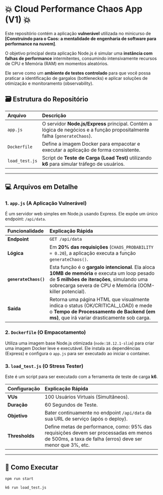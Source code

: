 # 💥 Cloud Performance Chaos App (V1) 💥

Este repositório contém a aplicação **vulnerável** utilizada no minicurso de **[Construindo para o Caos: a mentalidade de engenharia de software para performance na nuvem]**.

O objetivo principal desta aplicação Node.js é simular uma **instância com falhas de performance** intermitentes, consumindo intensivamente recursos de CPU e Memória (RAM) em momentos aleatórios.

Ele serve como um **ambiente de testes controlado** para que você possa praticar a identificação de gargalos (bottlenecks) e aplicar soluções de otimização e monitoramento (observability).

## 🗃️ Estrutura do Repositório

| Arquivo | Descrição |
| :--- | :--- |
| `app.js` | O servidor **Node.js/Express** principal. Contém a lógica de negócios e a função propositalmente falha (`generateChaos`). |
| `Dockerfile` | Define a imagem Docker para empacotar e executar a aplicação de forma consistente. |
| `load_test.js` | Script de **Teste de Carga (Load Test)** utilizando **k6** para simular tráfego de usuários. |

---

## 💻 Arquivos em Detalhe

### 1. `app.js` (A Aplicação Vulnerável)

É um servidor web simples em Node.js usando Express. Ele expõe um único endpoint: `/api/data`.

| Funcionalidade | Explicação Rápida |
| :--- | :--- |
| **Endpoint** | `GET /api/data` |
| **Lógica** | Em **20% das requisições** (`CHAOS_PROBABILITY = 0.20`), a aplicação executa a função `generateChaos()`. |
| **`generateChaos()`** | Esta função é o **gargalo intencional**. Ela aloca **10MB de memória** e executa um loop pesado de **5 milhões de iterações**, simulando uma sobrecarga severa de CPU e Memória (OOM-killer potencial). |
| **Saída** | Retorna uma página HTML que visualmente indica o status (OK/CRITICAL_LOAD) e mede o **Tempo de Processamento de Backend (em ms)**, que irá variar drasticamente sob carga. |

### 2. `Dockerfile` (O Empacotamento)

Utiliza uma imagem base Node.js otimizada (`node:18.12.1-slim`) para criar uma imagem Docker leve e executável. Ele instala as dependências (Express) e configura o `app.js` para ser executado ao iniciar o container.

### 3. `load_test.js` (O Stress Tester)

Este é um script para ser executado com a ferramenta de teste de carga **k6**.

| Configuração | Explicação Rápida |
| :--- | :--- |
| **VUs** | 100 Usuários Virtuais (Simultâneos). |
| **Duração** | 60 Segundos de Teste. |
| **Objetivo** | Bater continuamente no endpoint `/api/data` da sua URL de serviço (após o deploy). |
| **Thresholds** | Define metas de performance, como: 95% das requisições devem ser processadas em menos de 500ms, a taxa de falha (erros) deve ser menor que 3%, etc. |

---

## 🚀 Como Executar


```bash
npm run start
```


```bash
k6 run load_test.js
```